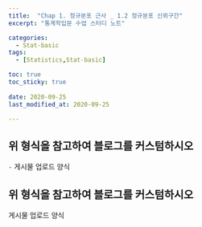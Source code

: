 ```yaml
---
title:  "Chap 1. 정규분포 근사 _ 1.2 정규분포 신뢰구간" 
excerpt: "통계학입문 수업 스터디 노트"

categories:
  - Stat-basic
tags:
  - [Statistics,Stat-basic]

toc: true
toc_sticky: true
 
date: 2020-09-25
last_modified_at: 2020-09-25

---
```



## 위 형식을 참고하여 블로그를 커스텀하시오

`-` 게시물 업로드 양식

## 위 형식을 참고하여 블로그를 커스텀하시오

게시물 업로드 양식